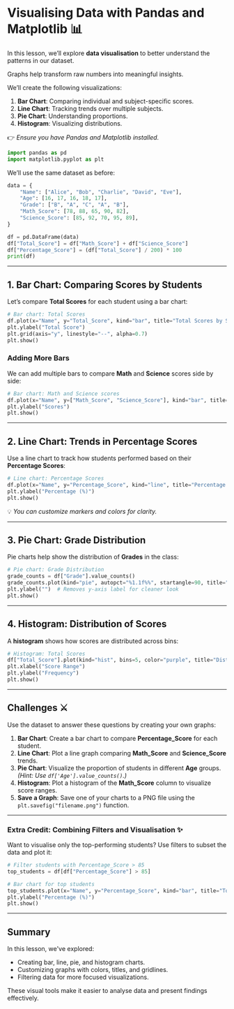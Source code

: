 # Visualising Data with Pandas and Matplotlib 📊  

In this lesson, we’ll explore **data visualisation** to better understand the patterns in our dataset. 

Graphs help transform raw numbers into meaningful insights.  

We’ll create the following visualizations:  

1. **Bar Chart**: Comparing individual and subject-specific scores.  
2. **Line Chart**: Tracking trends over multiple subjects.  
3. **Pie Chart**: Understanding proportions.  
4. **Histogram**: Visualizing distributions.  

👉 _Ensure you have Pandas and Matplotlib installed._  

````py
import pandas as pd
import matplotlib.pyplot as plt
````  

We’ll use the same dataset as before:  

````py
data = {
    "Name": ["Alice", "Bob", "Charlie", "David", "Eve"],
    "Age": [16, 17, 16, 18, 17],
    "Grade": ["B", "A", "C", "A", "B"],
    "Math_Score": [78, 88, 65, 90, 82],
    "Science_Score": [85, 92, 70, 95, 89],
}

df = pd.DataFrame(data)
df["Total_Score"] = df["Math_Score"] + df["Science_Score"]
df["Percentage_Score"] = (df["Total_Score"] / 200) * 100
print(df)
````  

---

## 1. Bar Chart: Comparing Scores by Students  

Let’s compare **Total Scores** for each student using a bar chart:  

````py
# Bar chart: Total Scores
df.plot(x="Name", y="Total_Score", kind="bar", title="Total Scores by Student", color="skyblue", legend=False)
plt.ylabel("Total Score")
plt.grid(axis="y", linestyle="--", alpha=0.7)
plt.show()
````  

### Adding More Bars  
We can add multiple bars to compare **Math** and **Science** scores side by side:  

````py
# Bar chart: Math and Science scores
df.plot(x="Name", y=["Math_Score", "Science_Score"], kind="bar", title="Scores by Subject", width=0.8)
plt.ylabel("Scores")
plt.show()
````  

---

## 2. Line Chart: Trends in Percentage Scores  

Use a line chart to track how students performed based on their **Percentage Scores**:  

````py
# Line chart: Percentage Scores
df.plot(x="Name", y="Percentage_Score", kind="line", title="Percentage Score Trends", marker="o", color="green")
plt.ylabel("Percentage (%)")
plt.show()
````  

💡 _You can customize markers and colors for clarity._  

---

## 3. Pie Chart: Grade Distribution  

Pie charts help show the distribution of **Grades** in the class:  

````py
# Pie chart: Grade Distribution
grade_counts = df["Grade"].value_counts()
grade_counts.plot(kind="pie", autopct="%1.1f%%", startangle=90, title="Grade Distribution", colors=["gold", "lightblue", "pink"])
plt.ylabel("")  # Removes y-axis label for cleaner look
plt.show()
````  

---

## 4. Histogram: Distribution of Scores  

A **histogram** shows how scores are distributed across bins:  

````py
# Histogram: Total Scores
df["Total_Score"].plot(kind="hist", bins=5, color="purple", title="Distribution of Total Scores")
plt.xlabel("Score Range")
plt.ylabel("Frequency")
plt.show()
````  

---

## Challenges ⚔️ 

Use the dataset to answer these questions by creating your own graphs:  

1. **Bar Chart**: Create a bar chart to compare **Percentage_Score** for each student.  
2. **Line Chart**: Plot a line graph comparing **Math_Score** and **Science_Score** trends.  
3. **Pie Chart**: Visualize the proportion of students in different **Age** groups. _(Hint: Use `df['Age'].value_counts()`.)_  
4. **Histogram**: Plot a histogram of the **Math_Score** column to visualize score ranges.  
5. **Save a Graph**: Save one of your charts to a PNG file using the `plt.savefig("filename.png")` function.  

---

### Extra Credit: Combining Filters and Visualisation  ✨

Want to visualise only the top-performing students? Use filters to subset the data and plot it:  

````py
# Filter students with Percentage_Score > 85
top_students = df[df["Percentage_Score"] > 85]

# Bar chart for top students
top_students.plot(x="Name", y="Percentage_Score", kind="bar", title="Top Performing Students", color="lightgreen", legend=False)
plt.ylabel("Percentage (%)")
plt.show()
````  

---

## Summary  

In this lesson, we've explored:  

- Creating bar, line, pie, and histogram charts.  
- Customizing graphs with colors, titles, and gridlines.  
- Filtering data for more focused visualizations.  

These visual tools make it easier to analyse data and present findings effectively.
